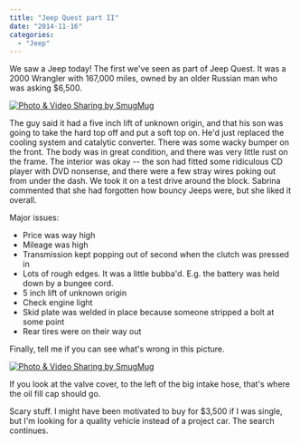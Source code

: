 ```yaml
---
title: "Jeep Quest part II"
date: "2014-11-16"
categories:
  - "Jeep"
---
```


We saw a Jeep today! The first we've seen as part of Jeep Quest. It was a 2000 Wrangler with 167,000 miles, owned by an older Russian man who was asking $6,500.

<a href="http://agocs.smugmug.com/Other/Misc/i-JHrhXJ7/A" title="Photo & Video Sharing by SmugMug"><img src="http://agocs.smugmug.com/Other/Misc/i-JHrhXJ7/0/L/20141116122017-L.jpg" title="Photo & Video Sharing by SmugMug" alt="Photo & Video Sharing by SmugMug"></a>

The guy said it had a five inch lift of unknown origin, and that his son was going to take the hard top off and put a soft top on. He'd just replaced the cooling system and catalytic converter. There was some wacky bumper on the front. The body was in great condition, and there was very little rust on the frame. The interior was okay -- the son had fitted some ridiculous CD player with DVD nonsense, and there were a few stray wires poking out from under the dash. We took it on a test drive around the block. Sabrina commented that she had forgotten how bouncy Jeeps were, but she liked it overall.

<!--more-->

Major issues:

- Price was way high
- Mileage was high
- Transmission kept popping out of second when the clutch was pressed in
- Lots of rough edges. It was a little bubba'd. E.g. the battery was held down by a bungee cord.
- 5 inch lift of unknown origin
- Check engine light
- Skid plate was welded in place because someone stripped a bolt at some point
- Rear tires were on their way out

Finally, tell me if you can see what's wrong in this picture.

<a href="http://agocs.smugmug.com/Other/Misc/i-JfdCdK7/A" title="Photo & Video Sharing by SmugMug"><img src="http://agocs.smugmug.com/Other/Misc/i-JfdCdK7/0/L/20141116121931-L.jpg" title="Photo & Video Sharing by SmugMug" alt="Photo & Video Sharing by SmugMug"></a>

If you look at the valve cover, to the left of the big intake hose, that's where the oil fill cap should go. 

Scary stuff. I might have been motivated to buy for $3,500 if I was single, but I'm looking for a quality vehicle instead of a project car. The search continues.


